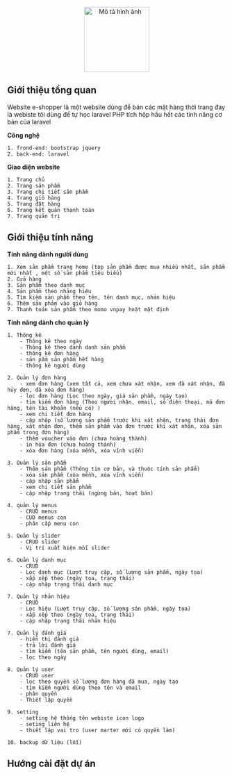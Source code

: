 <p align="center">
    <img src="https://github.com/0132E282/e-commerce/assets/93367209/3462c344-a28d-43d9-ba60-d2ab5ff8940b" alt="Mô tả hình ảnh" width="150" />
</p>

## Giới thiệu tổng quan

Website e-shopper là một  website dùng để bán các mặt hàng thời trang đay là webiste tôi dùng để tự học laravel PHP tích hộp hầu hết các tính năng cơ bản của laravel 

**Công nghệ** 

    1. frond-end: bootstrap jquery
    2. back-end: laravel
    
**Giao diện website** 

    1. Trang chủ
    2. Trang sản phẩm
    3. Trang chi tiết sản phẩm
    4. Trang giỏ hàng
    5. Trang đặt hàng
    6. Trang kết quản thanh toán
    7. Trang quản trị 

## Giới thiệu tính năng

**Tính năng dành người dùng** 

    1. Xem sản phẩm trang home (top sản phẩm được mua nhiều nhất, sản phẩm mới nhất , một số sản phẩm tiêu biểu)
    2. Cửa hàng 
    3. Sản phẩm theo danh mục
    4. Sản phẩm theo nhảng hiệu
    5. Tìm kiếm sản phẩm theo tên, tên danh mục, nhản hiệu
    6. Thêm sản phảm vào giỏ hàng
    7. Thanh toán sản phẩm theo momo vnpay hoặt mặt định 
    
**Tính năng dành cho quản lý** 

    1. Thông kê
        - Thông kê theo ngày 
        - Thông kê theo danh danh sản phẩm 
        - thông kê đơn hàng 
        - sản pẩm sản phẩm hết hàng
        - thông kê người dùng
        
    2. Quản lý đơn hàng 
        - xem đơn hàng (xem tất cả, xem chưa xát nhận, xem đã xát nhận, đã hủy đơn, đã xóa đơn hàng)
        - lọc đơn hàng (Lọc theo ngày, giá sản phẩm, ngày tạo)
        - tìm kiếm đơn hàng (Theo người nhận, email, số điện thoại, mã đơn hàng, tên tài khoản (nếu có) )
        - xem chi tiết đơn hàng 
        - cập nhập (số lượng sản phẩm trước khi xát nhận, trang thái đơn hàng, xát nhận đơn, thêm sản phẩm vào đơn trước khi xát nhận, xóa sản phẩm trong đơn hàng)
        - thêm voucher vào đơn (chưa hoàng thành)
        - in hóa đơn (chưa hoàng thành)
        - xóa đơn hàng (xóa mềnh, xóa vĩnh viễn)
        
    3. Quản lý sản phẩm
        - Thêm sản phẩm (Thông tin cơ bản, và thuộc tính sản phẩm)
        - xóa sản phẩm (xóa mềnh, xóa vĩnh viễn)
        - cập nhập sản phẩm
        - xem chi tiết sản phẩm
        - cập nhập trang thái (ngừng bán, hoạt bán)
   
    4. quản lý menus
        - CRUD menus
        - CUD menus con
        - phân cấp menu con

    5. Quản lý slider
        - CRUD slider
        - Vị trí xuất hiện mỗi slider 
        
    6. Quản lý danh mục
        - CRUD 
        - Lọc danh mục (Lượt truy cập, số lượng sản phẩm, ngày tọa)
        - xấp xếp theo (ngày tọa, trạng thái)
        - cập nhập trạng thái danh mục
        
    7. Quản lý nhản hiệu
        - CRUD 
        - Lọc hiệu (Lượt truy cập, số lượng sản phẩm, ngày tọa)
        - xấp xếp theo (ngày tọa, trạng thái)
        - cập nhập trạng thái nhản hiệu
        
    7. Quản lý đánh giá
        - hiển thị đánh giá
        - trả lời đánh giá
        - tìm kiếm (tên sản phẩm, tên người dùng, email)
        - lọc theo ngày
        
    8. Quản lý user
        - CRUD user
        - lọc theo quyền số lượng đơn hàng đã mua, ngày tạo 
        - tìm kiếm người dùng theo tên và email
        - phân quyền
        - Thiết lập quyền
        
    9. setting
        - setting hệ thống tên webiste icon logo
        - seting liên hệ 
        - thiết lập vai tro (user marter mới có quyền làm)
        
    10. backup dữ liệu (lỗi)

## Hướng cài đặt dự án
